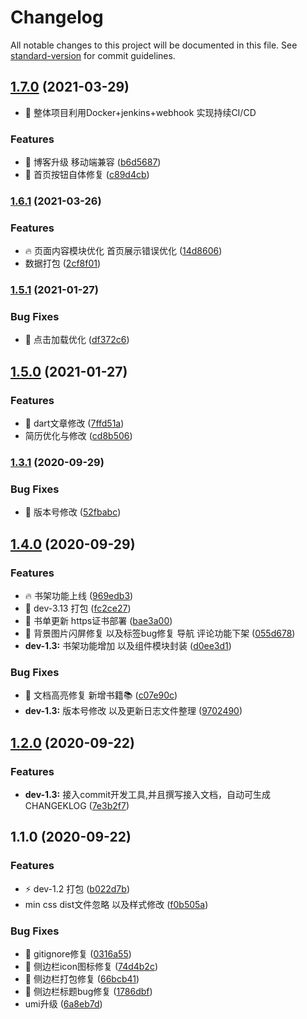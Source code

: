 # Changelog

All notable changes to this project will be documented in this file. See [standard-version](https://github.com/conventional-changelog/standard-version) for commit guidelines.

## [1.7.0](https://github.com/yzjacc/React-Blog/compare/v1.6.1...v1.7.0) (2021-03-29)

* 🎸 整体项目利用Docker+jenkins+webhook 实现持续CI/CD

### Features

* 🎸 博客升级 移动端兼容 ([b6d5687](https://github.com/yzjacc/React-Blog/commit/b6d56878660783aec8afb04f36a36e2079e39779))
* 🎸 首页按钮自体修复 ([c89d4cb](https://github.com/yzjacc/React-Blog/commit/c89d4cba7720474644221acc62b121c8b4b12175))

### [1.6.1](https://github.com/yzjacc/React-Blog/compare/v1.7.0...v1.6.1) (2021-03-26)


### Features

* :fire: 页面内容模块优化 首页展示错误优化 ([14d8606](https://github.com/yzjacc/React-Blog/commit/14d86069f64eefc00b9992ff2ae11d2dbc01c347))
* 数据打包 ([2cf8f01](https://github.com/yzjacc/React-Blog/commit/2cf8f01c576ce0f31a366c06e250f26070b8783b))

### [1.5.1](https://github.com/yzjacc/React-Blog/compare/v1.5.0...v1.5.1) (2021-01-27)


### Bug Fixes

* :bug: 点击加载优化 ([df372c6](https://github.com/yzjacc/React-Blog/commit/df372c6db2257084314aab49fb59f0022b7dcd60))

## [1.5.0](https://github.com/yzjacc/React-Blog/compare/v1.3.1...v1.5.0) (2021-01-27)


### Features

* 🎸 dart文章修改 ([7ffd51a](https://github.com/yzjacc/React-Blog/commit/7ffd51ae68290e5baf5e46ea3bcd7cd087eb450c))
* 简历优化与修改 ([cd8b506](https://github.com/yzjacc/React-Blog/commit/cd8b5069d4074fdad762452015aa88bc4bf1c035))

### [1.3.1](https://github.com/yzjacc/React-Blog/compare/v1.4.0...v1.3.1) (2020-09-29)


### Bug Fixes

* 🐛 版本号修改 ([52fbabc](https://github.com/yzjacc/React-Blog/commit/52fbabc17760e70632f8933a5d93246416294334))

## [1.4.0](https://github.com/yzjacc/React-Blog/compare/v1.2.0...v1.4.0) (2020-09-29)


### Features

* :fire: 书架功能上线 ([969edb3](https://github.com/yzjacc/React-Blog/commit/969edb3436309e3c0a834ccde835e023ee4538f5))
* 🎸 dev-3.13 打包 ([fc2ce27](https://github.com/yzjacc/React-Blog/commit/fc2ce2798c6bff77105f95719946e7d627441b2e))
* 🎸 书单更新 https证书部署 ([bae3a00](https://github.com/yzjacc/React-Blog/commit/bae3a00e98d26b60a7bad47dc5bb8f18bf1cf0c6))
* 🎸 背景图片闪屏修复 以及标签bug修复 导航 评论功能下架 ([055d678](https://github.com/yzjacc/React-Blog/commit/055d678e34e28e7852f26c6fa98f0fb1bd0ea210))
* **dev-1.3:** 书架功能增加 以及组件模块封装 ([d0ee3d1](https://github.com/yzjacc/React-Blog/commit/d0ee3d1915120ee080013552c021920d859810cc))


### Bug Fixes

* 🐛 文档高亮修复 新增书籍📚 ([c07e90c](https://github.com/yzjacc/React-Blog/commit/c07e90cd712b1d3e0a42f4d2ea288225939a29be))
* **dev-1.3:** 版本号修改 以及更新日志文件整理 ([9702490](https://github.com/yzjacc/React-Blog/commit/97024901fcfe900b548e40eb6df1f0933d8e9da1))

## [1.2.0](https://github.com/yzjacc/React-Blog/compare/v1.1.0...v1.2.0) (2020-09-22)


### Features

* **dev-1.3:** 接入commit开发工具,并且撰写接入文档，自动可生成CHANGEKLOG ([7e3b2f7](https://github.com/yzjacc/React-Blog/commit/7e3b2f71b89e271fc0d0f4ad9500f7001055edf5))

## 1.1.0 (2020-09-22)


### Features

* :zap: dev-1.2 打包 ([b022d7b](https://github.com/yzjacc/React-Blog/commit/b022d7bb58b5ae6b675a01579b7ca410db1746b1))
* min css dist文件忽略 以及样式修改 ([f0b505a](https://github.com/yzjacc/React-Blog/commit/f0b505a69dc886ba6ce2b96d62337f00d9f8f270))


### Bug Fixes

* :bug: gitignore修复 ([0316a55](https://github.com/yzjacc/React-Blog/commit/0316a550765f266da25ea508f16075b4e0df417c))
* :bug: 侧边栏icon图标修复 ([74d4b2c](https://github.com/yzjacc/React-Blog/commit/74d4b2c769fec02b967c4297393b1efc155d9e05))
* :bug: 侧边栏打包修复 ([66bcb41](https://github.com/yzjacc/React-Blog/commit/66bcb4125a452e754a1c257bf1858b3049b96abd))
* :bug: 侧边栏标题bug修复 ([1786dbf](https://github.com/yzjacc/React-Blog/commit/1786dbfe5017849bfd1a2ad246f42f0f79c7ba91))
* umi升级 ([6a8eb7d](https://github.com/yzjacc/React-Blog/commit/6a8eb7da957a0967ea8e0ce80d4cc917f6fb141e))
